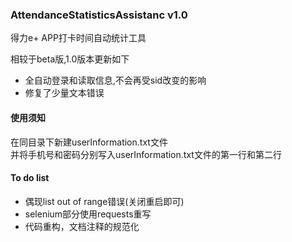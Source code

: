 ### AttendanceStatisticsAssistanc  v1.0
得力e+ APP打卡时间自动统计工具

相较于beta版,1.0版本更新如下

 - 全自动登录和读取信息,不会再受sid改变的影响
 - 修复了少量文本错误
 
#### 使用须知
在同目录下新建userInformation.txt文件  
并将手机号和密码分别写入userInformation.txt文件的第一行和第二行

#### To do list

 - 偶现list out of range错误(关闭重启即可)
 - selenium部分使用requests重写
 - 代码重构，文档注释的规范化
